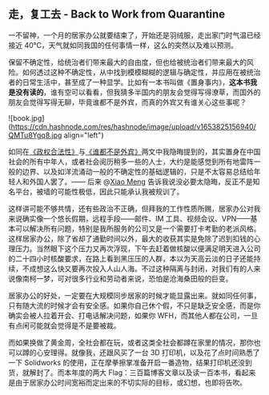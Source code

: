 ## 走，复工去 - Back to Work from Quarantine

一不留神，一个月的居家办公就要结束了，开始还是羽绒服，走出家门时气温已经接近 40℃，天气就如同我国的任何事情一样，这么的突然以及难以预测。

保留不确定性，给统治者们带来最大的自由度，但也给被统治者们带来最大的风险。如何透过这种不确定性，从中找到模模糊糊的逻辑与确定性，并应用在被统治者的日常生活中，甚至成了一种显学。比如有一本书叫做《置身事内》，**这本书我是没有读的**，谁有空可以看看，但我猜多半国内的朋友会觉得写得潦草，而国外的朋友会觉得写得无聊，毕竟谁都不是外宾，而真的外宾又有谁关心这些事呢？

![book.jpg](https://cdn.hashnode.com/res/hashnode/image/upload/v1653825156940/QMTu8Ygq8.jpg align="left")

如同在[《政权合法性》](https://someonegao.com/what-constitutes-an-empire)与[《谁都不是外宾》](https://someonegao.com/dont-pretend-to-be-innocent)两文中我隐晦提到的，其实置身在中国社会的所有中年人，或者社会阅历稍多一些的人士，大约是能感觉到所有地雷阵一般的边界、以及如洋流涌动一般的不确定性的基础逻辑的，只是不太容易总结给年轻人和外国人罢了。—— 后来 @[Xiao Meng](@reorx) 告诉我说没必要太隐晦，反正不是知名平台，被墙的可能性极低，因此只能承认我被规训了。

这样讲可能不够共情，还有些政治不正确，但拜我的工作性质所赐，居家办公对我来说确实像一个悠长假期，远程手段——邮件、IM 工具、视频会议、VPN——基本可以解决所有问题，特别是我所服务的公司又是一个需要打卡考勤的老派风格。这样居家办公，除了省却了通勤时间以外，最大的收获其实是免除了迟到扣钱的心理压力。当然眼下这个压力又再次浮现，下午去赶着做核酸以便满足明天进入公司的二十四小时核酸要求，在路上看到黑压压的人群，本以为天高云淡的日子还能持续，不成想这么快又要再次投入人山人海。不过这种隔离与封闭，对我们有的人来说像南柯一梦，可对很多行业和劳动者来说，恐怕是沧海桑田般的巨变。

居家办公的好处，一定要在大规模同步居家的时候才能显露出来。就如同任何事，只有随大流的时候才会有安全感。如果你自己休个假，不只是缺乏安全感，而是你确实会被人拉着开会、打电话解决问题，如果你 WFH，而其他人都在公司，一旦有点闲可能就会觉得是不是要被裁。

而如果换做了黄金周，全社会都在玩，或者这类全社会都蹲在家里的情况，那你也可以蹲的心安理得。就像我，还跟风买了一台 3D 打印机，以及花了点时间熟悉了一下 Solidworks 的使用，正在摩拳擦掌准备开启一番造物，结果打印机还没到货，就解封了。而本年度的两大 Flag：三百篇博客文章以及读一百本书，看起来是由于居家办公时间宽裕而定出来的不切实际的目标，或幻想，也即将告吹。

